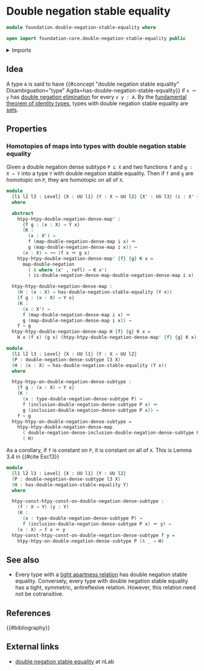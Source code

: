 # Double negation stable equality

```agda
module foundation.double-negation-stable-equality where

open import foundation-core.double-negation-stable-equality public
```

<details><summary>Imports</summary>

```agda
open import foundation.action-on-identifications-functions
open import foundation.dependent-pair-types
open import foundation.double-negation
open import foundation.function-types
open import foundation.identity-types
open import foundation.negation
open import foundation.universe-levels

open import foundation-core.homotopies

open import logic.double-negation-dense-maps
open import logic.double-negation-dense-subtypes
```

</details>

## Idea

A type `A` is said to have
{{#concept "double negation stable equality" Disambiguation="type" Agda=has-double-negation-stable-equality}}
if `x ＝ y` has
[double negation elimination](logic.double-negation-elimination.md) for every
`x y : A`. By the
[fundamental theorem of identity types](foundation.fundamental-theorem-of-identity-types.md),
types with double negation stable equality are [sets](foundation-core.sets.md).

## Properties

### Homotopies of maps into types with double negation stable equality

Given a double negation dense subtype `P ⊆ X` and two functions `f` and
`g : X → Y` into a type `Y` with double negation stable equality. Then if `f`
and `g` are homotopic on `P`, they are homotopic on all of `X`.

```agda
module _
  {l1 l2 l3 : Level} {X : UU l1} {Y : X → UU l2} {X' : UU l3} (i : X' ↠¬¬ X)
  where

  abstract
    htpy-htpy-double-negation-dense-map' :
      {f g : (x : X) → Y x}
      (K :
        (x : X') →
        f (map-double-negation-dense-map i x) ＝
        g (map-double-negation-dense-map i x)) →
      (x : X) → ¬¬ (f x ＝ g x)
    htpy-htpy-double-negation-dense-map' {f} {g} K x =
      map-double-negation
        ( λ where (x' , refl) → K x')
        ( is-double-negation-dense-map-double-negation-dense-map i x)

  htpy-htpy-double-negation-dense-map :
    (H : (x : X) → has-double-negation-stable-equality (Y x))
    {f g : (x : X) → Y x}
    (K :
      (x : X') →
      f (map-double-negation-dense-map i x) ＝
      g (map-double-negation-dense-map i x)) →
    f ~ g
  htpy-htpy-double-negation-dense-map H {f} {g} K x =
    H x (f x) (g x) (htpy-htpy-double-negation-dense-map' {f} {g} K x)

module _
  {l1 l2 l3 : Level} {X : UU l1} {Y : X → UU l2}
  (P : double-negation-dense-subtype l3 X)
  (H : (x : X) → has-double-negation-stable-equality (Y x))
  where

  htpy-htpy-on-double-negation-dense-subtype :
    {f g : (x : X) → Y x}
    (K :
      (x : type-double-negation-dense-subtype P) →
      f (inclusion-double-negation-dense-subtype P x) ＝
      g (inclusion-double-negation-dense-subtype P x)) →
    f ~ g
  htpy-htpy-on-double-negation-dense-subtype =
    htpy-htpy-double-negation-dense-map
      ( double-negation-dense-inclusion-double-negation-dense-subtype P)
      ( H)
```

As a corollary, if `f` is constant on `P`, it is constant on all of `X`. This is
Lemma 3.4 in {{#cite Esc13}}

```agda
module _
  {l1 l2 l3 : Level} {X : UU l1} {Y : UU l2}
  (P : double-negation-dense-subtype l3 X)
  (H : has-double-negation-stable-equality Y)
  where

  htpy-const-htpy-const-on-double-negation-dense-subtype :
    (f : X → Y) (y : Y)
    (K :
      (x : type-double-negation-dense-subtype P) →
      f (inclusion-double-negation-dense-subtype P x) ＝ y) →
    (x : X) → f x ＝ y
  htpy-const-htpy-const-on-double-negation-dense-subtype f y =
    htpy-htpy-on-double-negation-dense-subtype P (λ _ → H)
```

## See also

- Every type with a
  [tight apartness relation](foundation.tight-apartness-relations.md) has double
  negation stable equality. Conversely, every type with double negation stable
  equality has a tight, symmetric, antireflexive relation. However, this
  relation need not be cotransitive.

## References

{{#bibliography}}

## External links

- [double negation stable equality](https://ncatlab.org/nlab/show/decidable+equality)
  at $n$Lab
